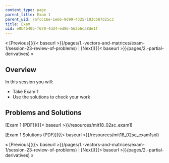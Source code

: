 ```yaml
---
content_type: page
parent_title: Exam 1
parent_uid: 7afcc16e-1e66-9d99-4325-103cb87d25c3
title: Exam
uid: e0b4b40b-f670-4dd4-ed86-562b6ca8de1f
---
```


« [Previous]({{< baseurl >}}/pages/1.-vectors-and-matrices/exam-1/session-23-review-of-problems) | [Next]({{< baseurl >}}/pages/2.-partial-derivatives) »

Overview
--------

In this session you will:

*   Take Exam 1
*   Use the solutions to check your work

Problems and Solutions
----------------------

[Exam 1 (PDF)]({{< baseurl >}}/resources/mit18_02sc_exam1)

[Exam 1 Solutions (PDF)]({{< baseurl >}}/resources/mit18_02sc_exam1sol)

« [Previous]({{< baseurl >}}/pages/1.-vectors-and-matrices/exam-1/session-23-review-of-problems) | [Next]({{< baseurl >}}/pages/2.-partial-derivatives) »